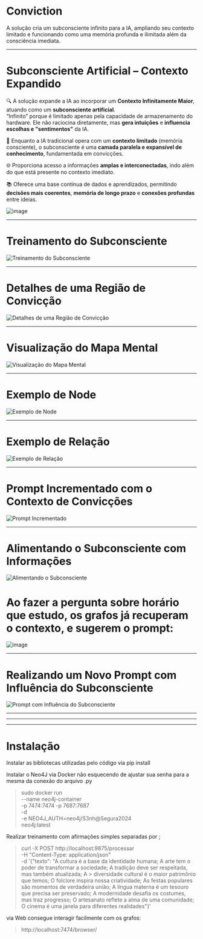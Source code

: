 # Conviction

A solução cria um subconsciente infinito para a IA, ampliando seu contexto limitado e funcionando como uma memória profunda e ilimitada além da consciência imediata.

---

# Subconsciente Artificial – Contexto Expandido

🔍 A solução expande a IA ao incorporar um **Contexto Infinitamente Maior**, atuando como um **subconsciente artificial**.  
“Infinito” porque é limitado apenas pela capacidade de armazenamento do hardware. Ele não raciocina diretamente, mas **gera intuições** e **influencia escolhas e "sentimentos"** da IA.

🧠 Enquanto a IA tradicional opera com um **contexto limitado** (memória consciente), o subconsciente é uma **camada paralela e expansível de conhecimento**, fundamentada em convicções.

🌐 Proporciona acesso a informações **amplas e interconectadas**, indo além do que está presente no contexto imediato.

📚 Oferece uma base contínua de dados e aprendizados, permitindo **decisões mais coerentes**, **memória de longo prazo** e **conexões profundas** entre ideias.



![image](https://github.com/user-attachments/assets/713efea4-0325-4096-8e8b-13b3a52d4762)


---

# Treinamento do Subconsciente

![Treinamento do Subconsciente](https://github.com/user-attachments/assets/d60c561a-28d2-4a7e-b6b5-a5b3c3216e18)

---

# Detalhes de uma Região de Convicção

![Detalhes de uma Região de Convicção](https://github.com/user-attachments/assets/74e06fc5-9e48-45ef-ac1c-c58c6fd89447)

---

# Visualização do Mapa Mental

![Visualização do Mapa Mental](https://github.com/user-attachments/assets/0e7b7e0a-bdf6-495b-9589-655bcf8f2cde)

---

# Exemplo de Node

![Exemplo de Node](https://github.com/user-attachments/assets/72e94bc4-b44b-4457-97fb-c984c1a9de31)

---

# Exemplo de Relação

![Exemplo de Relação](https://github.com/user-attachments/assets/e49b3c42-c3bd-4e0b-98ef-02bf0d6bf14c)

---

# Prompt Incrementado com o Contexto de Convicções

![Prompt Incrementado](https://github.com/user-attachments/assets/a1e3088a-f39b-4d90-954a-6f7afe3f1f8f)

---

# Alimentando o Subconsciente com Informações

![Alimentando o Subconsciente](https://github.com/user-attachments/assets/48983a74-0085-4353-91a5-daa83693ef3d)

# Ao fazer a pergunta sobre horário que estudo, os grafos já recuperam o contexto, e sugerem o prompt:

![image](https://github.com/user-attachments/assets/c847336b-9fdc-492a-b852-d370d1030add)


---

# Realizando um Novo Prompt com Influência do Subconsciente

![Prompt com Influência do Subconsciente](https://github.com/user-attachments/assets/19fd5efe-6ec4-4e45-9e1f-831bab912a89)

---
---
---
# Instalação

Instalar as bibliotecas utilizadas pelo código via pip install

Instalar o Neo4J via Docker não esquecendo de ajustar sua senha para a mesma da conexão do arquivo .py

> sudo docker run \
>  --name neo4j-container \
>   -p 7474:7474 -p 7687:7687 \
>   -d \
>   -e NEO4J_AUTH=neo4j/S3nh@Segura2024 \
>   neo4j:latest


Realizar treinamento com afirmações simples separadas por ; 

> curl -X POST http://localhost:9875/processar \
>   -H "Content-Type: application/json" \
>   -d '{"texto": "A cultura é a base da identidade humana; A arte tem o poder de transformar a sociedade; A tradição deve ser respeitada, mas também atualizada; A > diversidade cultural é o maior patrimônio que temos; O folclore inspira nossa criatividade; As festas populares são momentos de verdadeira união; A língua materna é um tesouro que precisa ser preservado; A modernidade desafia os costumes, mas traz progresso; O artesanato reflete a alma de uma comunidade; O cinema é uma janela para diferentes realidades"}'

via Web consegue interagir facilmente com os grafos:

> http://localhost:7474/browser/


